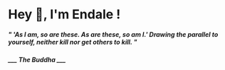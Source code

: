 <h1 title="head"> Hey 👋, I'm Endale !</h1>

**<h5><i>" 'As I am, so are these. As are these, so am I.' Drawing the parallel to yourself, neither kill nor get others to kill. "</i></h5>**

*<b>___ The Buddha ___</b>*
